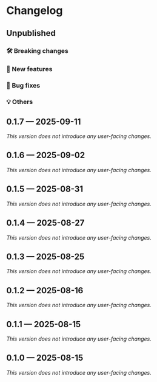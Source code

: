 # Changelog

## Unpublished

### 🛠 Breaking changes

### 🎉 New features

### 🐛 Bug fixes

### 💡 Others

## 0.1.7 — 2025-09-11

_This version does not introduce any user-facing changes._

## 0.1.6 — 2025-09-02

_This version does not introduce any user-facing changes._

## 0.1.5 — 2025-08-31

_This version does not introduce any user-facing changes._

## 0.1.4 — 2025-08-27

_This version does not introduce any user-facing changes._

## 0.1.3 — 2025-08-25

_This version does not introduce any user-facing changes._

## 0.1.2 — 2025-08-16

_This version does not introduce any user-facing changes._

## 0.1.1 — 2025-08-15

_This version does not introduce any user-facing changes._

## 0.1.0 — 2025-08-15

_This version does not introduce any user-facing changes._
